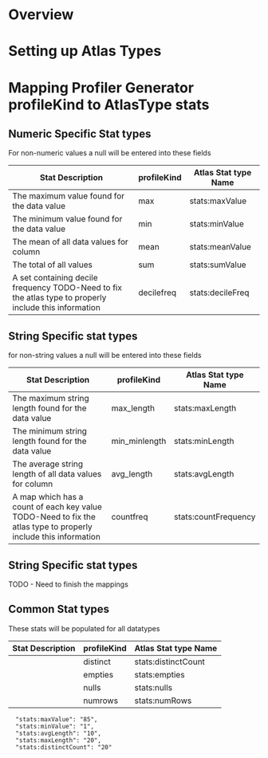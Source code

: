 # Overview

# Setting up Atlas Types

# Mapping Profiler Generator profileKind to AtlasType stats

## Numeric Specific Stat types
For non-numeric values a null will be entered into these fields

| Stat Description | profileKind | Atlas Stat type Name |
|------------------|-------------|----------------------|
| The maximum value found for the data value | max | stats:maxValue |
| The minimum value found for the data value | min | stats:minValue |
| The mean of all data values for column | mean | stats:meanValue |
| The total of all values | sum | stats:sumValue |
| A set containing decile frequency TODO-Need to fix the atlas type to properly include this information | decilefreq | stats:decileFreq

## String Specific stat types
for non-string values a null will be entered into these fields

| Stat Description | profileKind | Atlas Stat type Name |
|------------------|-------------|----------------------|
| The maximum string length found for the data value | max_length | stats:maxLength |
| The minimum string length found for the data value | min_minlength | stats:minLength |
| The average string length of all data values for column | avg_length | stats:avgLength|
| A map which has a count of each key value TODO-Need to fix the atlas type to properly include this information| countfreq| stats:countFrequency |

## String Specific stat types

TODO - Need to finish the mappings

## Common Stat types

These stats will be populated for all datatypes

| Stat Description | profileKind | Atlas Stat type Name |
|------------------|-------------|----------------------|
|  | distinct | stats:distinctCount |
|  | empties  | stats:empties |
|  | nulls    | stats:nulls|
|  | numrows  | stats:numRows|





      "stats:maxValue": "85",
      "stats:minValue": "1",
      "stats:avgLength": "10",
      "stats:maxLength": "20",
      "stats:distinctCount": "20"